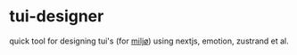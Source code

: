 # tui-designer

quick tool for designing tui's (for [miljø](https://gitlab.com/cxss/miljo)) using nextjs, emotion, zustrand et al.
